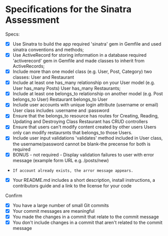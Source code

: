# Specifications for the Sinatra Assessment

Specs:
- [x] Use Sinatra to build the app
      required 'sinatra' gem in Gemfile and used sinatra conventions and methods;
- [x] Use ActiveRecord for storing information in a database
      required 'activerecord' gem in Gemfile and made classes to inherit from ActiveRecords;
- [x] Include more than one model class (e.g. User, Post, Category)
      two classes: User and Restaurant
- [x] Include at least one has_many relationship on your User model (e.g. User has_many Posts)
      User has_many Restaurants;
- [x] Include at least one belongs_to relationship on another model (e.g. Post belongs_to User)
      Restaurant belongs_to User
- [x] Include user accounts with unique login attribute (username or email)
      User class includes :username and :password 
- [x] Ensure that the belongs_to resource has routes for Creating, Reading, Updating and Destroying
      Class Restaurant has CRUD controllers 
- [x] Ensure that users can't modify content created by other users
      Users only can modify restaursnts that belongs_to those Users.
- [x] Include user input validations
      'validates' method included in User class, the username/password cannot be blank-the precense for both is required
- [x] BONUS - not required - Display validation failures to user with error message (example form URL e.g. /posts/new)
-     If account already exists, the arror message appears.
- [x] Your README.md includes a short description, install instructions, a contributors guide and a link to the license for your code

Confirm
- [x] You have a large number of small Git commits
- [x] Your commit messages are meaningful
- [x] You made the changes in a commit that relate to the commit message
- [x] You don't include changes in a commit that aren't related to the commit message